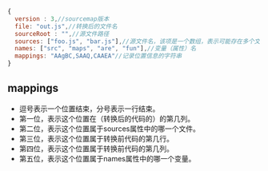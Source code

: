 ```javascript
{
  version : 3,//sourcemap版本
  file: "out.js",//转换后的文件名
  sourceRoot : "",//源文件路径
  sources: ["foo.js", "bar.js"],//源文件名，该项是一个数组，表示可能存在多个文件合并。
  names: ["src", "maps", "are", "fun"],//变量（属性）名
  mappings: "AAgBC,SAAQ,CAAEA"//记录位置信息的字符串
}
```

## mappings
* 逗号表示一个位置结束，分号表示一行结束。
* 第一位，表示这个位置在（转换后的代码的）的第几列。
* 第二位，表示这个位置属于sources属性中的哪一个文件。
* 第三位，表示这个位置属于转换前代码的第几行。
* 第四位，表示这个位置属于转换前代码的第几列。
* 第五位，表示这个位置属于names属性中的哪一个变量。
